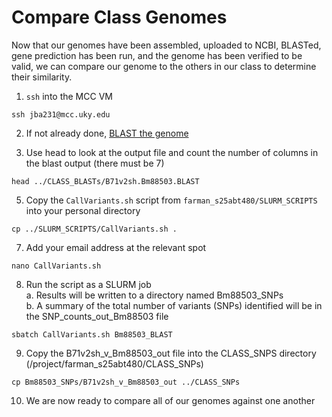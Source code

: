 # Compare Class Genomes

Now that our genomes have been assembled, uploaded to NCBI, BLASTed, gene prediction has been run, and the genome has been verified to be valid, we can compare our genome to the others in our class to determine their similarity.

1. `ssh` into the MCC VM

```
ssh jba231@mcc.uky.edu
```

2. If not already done, [BLAST the genome](BLASTGenome.md)

3. Use head to look at the output file and count the number of columns in the blast output (there must be 7)

```
head ../CLASS_BLASTs/B71v2sh.Bm88503.BLAST
```

5. Copy the `CallVariants.sh` script from `farman_s25abt480/SLURM_SCRIPTS` into your personal directory

```
cp ../SLURM_SCRIPTS/CallVariants.sh .
```

7. Add your email address at the relevant spot

```
nano CallVariants.sh
```

8. Run the script as a SLURM job  
   a. Results will be written to a directory named Bm88503_SNPs  
   b. A summary of the total number of variants (SNPs) identified will be in the SNP_counts_out_Bm88503 file

```
sbatch CallVariants.sh Bm88503_BLAST
```

9. Copy the B71v2sh_v_Bm88503_out file into the CLASS_SNPS directory (/project/farman_s25abt480/CLASS_SNPs)

```
cp Bm88503_SNPs/B71v2sh_v_Bm88503_out ../CLASS_SNPs
```

10. We are now ready to compare all of our genomes against one another

